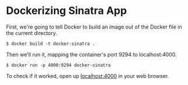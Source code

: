 # Dockerizing Sinatra App

First, we're going to tell Docker to build an image out of the Docker file in
the current directory.

    $ docker build -t docker-sinatra .

Then we'll run it, mapping the container's port 9294 to localhost:4000.

    $ docker run -p 4000:9294 docker-sinatra

To check if it worked, open up [localhost:4000](http://localhost:4000) in your
web browser.
